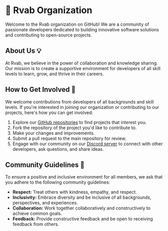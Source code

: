 # 🚀 **Rvab Organization**

Welcome to the Rvab organization on GitHub! We are a community of passionate developers dedicated to building innovative software solutions and contributing to open-source projects.

## About Us 💡

At Rvab, we believe in the power of collaboration and knowledge sharing. Our mission is to create a supportive environment for developers of all skill levels to learn, grow, and thrive in their careers.

## How to Get Involved 🌟

We welcome contributions from developers of all backgrounds and skill levels. If you're interested in joining our organization or contributing to our projects, here's how you can get involved:

1. Explore our [GitHub repositories](https://github.com/rvab) to find projects that interest you.
2. Fork the repository of the project you'd like to contribute to.
3. Make your changes and improvements.
4. Submit a pull request to the main repository for review.
5. Engage with our community on our [Discord server](https://discord.gg/kYe5zKEHX7) to connect with other developers, ask questions, and share ideas.

## Community Guidelines 🤝

To ensure a positive and inclusive environment for all members, we ask that you adhere to the following community guidelines:

- **Respect:** Treat others with kindness, empathy, and respect.
- **Inclusivity:** Embrace diversity and be inclusive of all backgrounds, perspectives, and experiences.
- **Collaboration:** Work together collaboratively and constructively to achieve common goals.
- **Feedback:** Provide constructive feedback and be open to receiving feedback from others.
